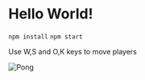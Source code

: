 # Hello World!

```npm install```
```npm start```

Use W,S and O,K keys to move players

![Pong](pong.png)
